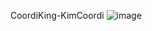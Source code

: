 CoordiKing-KimCoordi
![image](https://user-images.githubusercontent.com/59128435/145679091-bd32e145-d289-49cd-8335-15ce5384a2e0.png)
